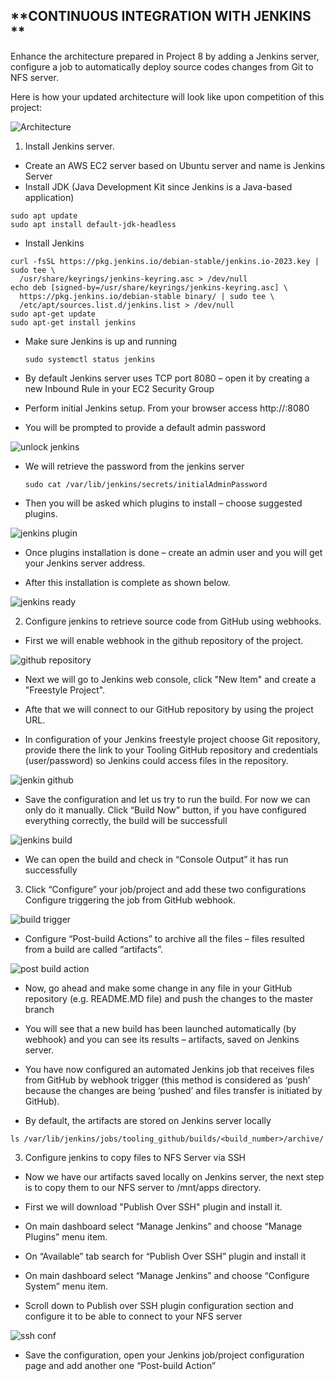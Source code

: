 ## **CONTINUOUS INTEGRATION WITH JENKINS **

Enhance the architecture prepared in Project 8 by adding a Jenkins server, configure a job to automatically deploy source codes changes from Git to NFS server.

Here is how your updated architecture will look like upon competition of this project:

![Architecture](./images/architekture.PNG)

1. Install Jenkins server.
- Create an AWS EC2 server based on Ubuntu server and name is Jenkins Server
- Install JDK (Java Development Kit since Jenkins is a Java-based application)

``````
sudo apt update
sudo apt install default-jdk-headless
``````
- Install Jenkins

``````
curl -fsSL https://pkg.jenkins.io/debian-stable/jenkins.io-2023.key | sudo tee \
  /usr/share/keyrings/jenkins-keyring.asc > /dev/null
echo deb [signed-by=/usr/share/keyrings/jenkins-keyring.asc] \
  https://pkg.jenkins.io/debian-stable binary/ | sudo tee \
  /etc/apt/sources.list.d/jenkins.list > /dev/null
sudo apt-get update
sudo apt-get install jenkins
``````

- Make sure Jenkins is up and running

    `sudo systemctl status jenkins`

- By default Jenkins server uses TCP port 8080 – open it by creating a new Inbound Rule in your EC2 Security Group

- Perform initial Jenkins setup.
From your browser access http://<Jenkins-Server-Public-IP-Address-or-Public-DNS-Name>:8080

- You will be prompted to provide a default admin password

![unlock jenkins](./images/unlock%20jenkins.PNG)

- We will retrieve the password from the jenkins server

    `sudo cat /var/lib/jenkins/secrets/initialAdminPassword`

- Then you will be asked which plugins to install – choose suggested plugins.

![jenkins plugin](./images/jenkin%20plugins.PNG)

- Once plugins installation is done – create an admin user and you will get your Jenkins server address.

- After this installation is complete as shown below.

![jenkins ready](./images/jenkins%20ready.PNG)

2. Configure jenkins to retrieve source code from GitHub using webhooks.

- First we will enable webhook in the github repository of the project. 

![github repository](./images/github%20webhook.PNG)

- Next we will go to Jenkins web console, click "New Item" and create a "Freestyle Project".

- Afte that we will connect to our GitHub repository by using the project URL. 

- In configuration of your Jenkins freestyle project choose Git repository, provide there the link to your Tooling GitHub repository and credentials (user/password) so Jenkins could access files in the repository.

![jenkin github](./images/jenkins%20github.PNG)

- Save the configuration and let us try to run the build. For now we can only do it manually.
Click “Build Now” button, if you have configured everything correctly, the build will be successfull

![jenkins build](./images/build.PNG)

- We can open the build and check in “Console Output” it has run successfully

3. Click “Configure” your job/project and add these two configurations Configure triggering the job from GitHub webhook.

![build trigger](./images/build%20trigger.PNG)

- Configure “Post-build Actions” to archive all the files – files resulted from a build are called “artifacts”.

![post build action](./images/post%20build%20action.PNG)

- Now, go ahead and make some change in any file in your GitHub repository (e.g. README.MD file) and push the changes to the master branch

- You will see that a new build has been launched automatically (by webhook) and you can see its results – artifacts, saved on Jenkins server.

- You have now configured an automated Jenkins job that receives files from GitHub by webhook trigger (this method is considered as ‘push’ because the changes are being ‘pushed’ and files transfer is initiated by GitHub).

- By default, the artifacts are stored on Jenkins server locally


`ls /var/lib/jenkins/jobs/tooling_github/builds/<build_number>/archive/`

3. Configure jenkins to copy files to NFS Server via SSH

- Now we have our artifacts saved locally on Jenkins server, the next step is to copy them to our NFS server to /mnt/apps directory.

- First we will download "Publish Over SSH" plugin and install it.

- On main dashboard select “Manage Jenkins” and choose “Manage Plugins” menu item.

- On “Available” tab search for “Publish Over SSH” plugin and install it 

- On main dashboard select “Manage Jenkins” and choose “Configure System” menu item.

- Scroll down to Publish over SSH plugin configuration section and configure it to be able to connect to your NFS server

![ssh conf](./images/SSH%20success%20conf.PNG)

- Save the configuration, open your Jenkins job/project configuration page and add another one “Post-build Action”